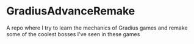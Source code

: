# GradiusAdvanceRemake
A repo where I try to learn the mechanics of Gradius games and remake some of the coolest bosses I've seen in these games
